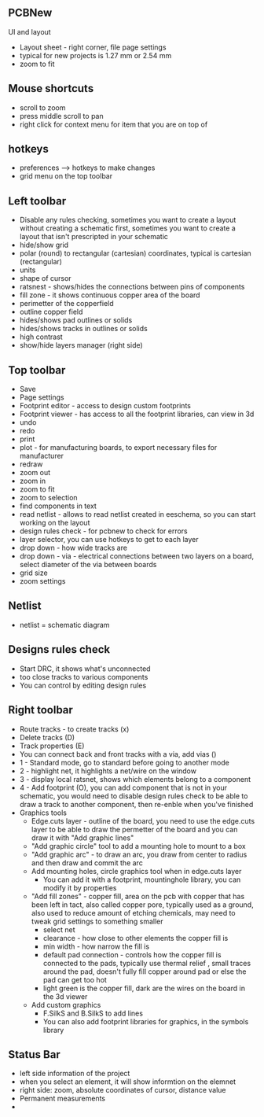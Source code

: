 PCBNew
---

UI and layout
- Layout sheet - right corner, file page settings
- typical for new projects is 1.27 mm or 2.54 mm
- zoom to fit

Mouse shortcuts 
--
- scroll to zoom
- press middle scroll to pan
- right click for context menu for item that you are on top of 

hotkeys
--
- preferences --> hotkeys to make changes
- grid menu on the top toolbar

Left toolbar
--
- Disable any rules checking, sometimes you want to create a layout without creating a schematic first, sometimes you want to create a layout that isn't prescripted in your schematic
- hide/show grid
- polar (round) to rectangular (cartesian) coordinates, typical is cartesian (rectangular)
- units
- shape of cursor
- ratsnest - shows/hides the connections between pins of components
- fill zone - it shows continuous copper area of the board
- perimetter of the copperfield
- outline copper field 
- hides/shows pad outlines or solids
- hides/shows tracks in outlines or solids
- high contrast
- show/hide layers manager (right side)

Top toolbar
--
- Save
- Page settings
- Footprint editor - access to design custom footprints
- Footprint viewer - has access to all the footprint libraries, can view in 3d
- undo
- redo
- print
- plot - for manufacturing boards, to export necessary files for manufacturer
- redraw
- zoom out
- zoom in
- zoom to fit
- zoom to selection
- find components in text
- read netlist - allows to read netlist created in eeschema, so you can start working on the layout 
- design rules check - for pcbnew to check for errors
- layer selector, you can use hotkeys to get to each layer
- drop down - how wide tracks are
- drop down - via - electrical connections between two layers on a board, select diameter of the via between boards
- grid size
- zoom settings
  
Netlist
--
- netlist = schematic diagram

Designs rules check
--
- Start DRC, it shows what's unconnected
- too close tracks to various components
- You can control by editing design rules

Right toolbar
--
- Route tracks - to create tracks (x)
- Delete tracks (D)
- Track properties (E)
- You can connect back and front tracks with a via, add vias ()
- 1 - Standard mode, go to standard before going to another mode
- 2 - highlight net, it highlights a net/wire on the window
- 3 - display local ratsnet, shows which elements belong to a component
- 4 - Add footprint (O), you can add component that is not in your schematic, you would need to disable design rules check to be able to draw a track to another component, then re-enble when you've finished
- Graphics tools
  - Edge.cuts layer - outline of the board, you need to use the edge.cuts layer to be able to draw the permetter of the board and you can draw it with "Add graphic lines"
  - "Add graphic circle" tool to add a mounting hole to mount to a box
  - "Add graphic arc" - to draw an arc, you draw from center to radius and then draw and commit the arc
  - Add mounting holes, circle graphics tool when in edge.cuts layer
    - You can add it with a footprint, mountinghole library, you can modify it by properties
  - "Add fill zones" - copper fill, area on the pcb with copper that has been left in tact, also called copper pore, typically used as a ground, also used to reduce amount of etching chemicals, may need to tweak grid settings to something smaller
    - select net
    - clearance - how close to other elements the copper fill is
    - min width - how narrow the fill is
    - default pad connection - controls how the copper fill is connected to the pads, typically use thermal relief , small traces around the pad, doesn't fully fill copper around pad or else the pad can get too hot
    - light green is the copper fill, dark are the wires on the board in the 3d viewer
  - Add custom graphics
    - F.SilkS and B.SilkS to add lines
    - You can also add footprint libraries for graphics, in the symbols library

Status Bar
---
- left side information of the project
- when you select an element, it will show informtion on the elemnet
- right side: zoom, absolute coordinates of cursor, distance value
- Permanent measurements
- 
